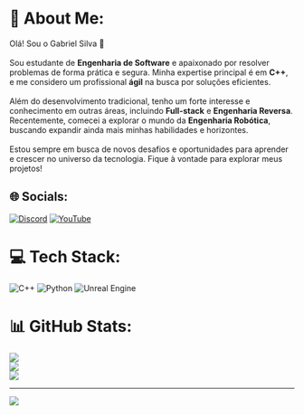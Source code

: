 # 💫 About Me:
Olá! Sou o Gabriel Silva 👋<br><br>Sou estudante de **Engenharia de Software** e apaixonado por resolver problemas de forma prática e segura. Minha expertise principal é em **C++**, e me considero um profissional **ágil** na busca por soluções eficientes.<br><br>Além do desenvolvimento tradicional, tenho um forte interesse e conhecimento em outras áreas, incluindo **Full-stack** e **Engenharia Reversa**. Recentemente, comecei a explorar o mundo da **Engenharia Robótica**, buscando expandir ainda mais minhas habilidades e horizontes.<br><br>Estou sempre em busca de novos desafios e oportunidades para aprender e crescer no universo da tecnologia. Fique à vontade para explorar meus projetos!


## 🌐 Socials:
[![Discord](https://img.shields.io/badge/Discord-%237289DA.svg?logo=discord&logoColor=white)](https://discord.gg/efraindeus) [![YouTube](https://img.shields.io/badge/YouTube-%23FF0000.svg?logo=YouTube&logoColor=white)](https://youtube.com/@https://www.youtube.com/@Gabr1eo) 

# 💻 Tech Stack:
![C++](https://img.shields.io/badge/c++-%2300599C.svg?style=for-the-badge&logo=c%2B%2B&logoColor=white) ![Python](https://img.shields.io/badge/python-3670A0?style=for-the-badge&logo=python&logoColor=ffdd54) ![Unreal Engine](https://img.shields.io/badge/unrealengine-%23313131.svg?style=for-the-badge&logo=unrealengine&logoColor=white)
# 📊 GitHub Stats:
![](https://github-readme-stats.vercel.app/api?username=gabr1eoDEUS&theme=aura&hide_border=false&include_all_commits=false&count_private=false)<br/>
![](https://nirzak-streak-stats.vercel.app/?user=gabr1eoDEUS&theme=aura&hide_border=false)<br/>
![](https://github-readme-stats.vercel.app/api/top-langs/?username=gabr1eoDEUS&theme=aura&hide_border=false&include_all_commits=false&count_private=false&layout=compact)

---
[![](https://visitcount.itsvg.in/api?id=gabr1eoDEUS&icon=0&color=0)](https://visitcount.itsvg.in)

<!-- Proudly created with GPRM ( https://gprm.itsvg.in ) -->
